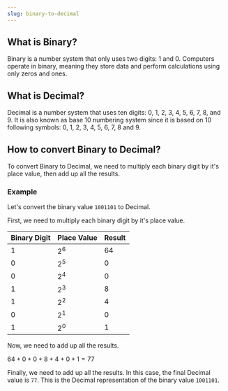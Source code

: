 ```yaml
---
slug: binary-to-decimal
---
```


## What is Binary?

Binary is a number system that only uses two digits: 1 and 0. Computers operate in binary, meaning they store data and perform calculations using only zeros and ones.

## What is Decimal?

Decimal is a number system that uses ten digits: 0, 1, 2, 3, 4, 5, 6, 7, 8, and 9. It is also known as base 10 numbering system since it is based on 10 following symbols: 0, 1, 2, 3, 4, 5, 6, 7, 8 and 9.

## How to convert Binary to Decimal?

To convert Binary to Decimal, we need to multiply each binary digit by it's place value, then add up all the results.

### Example

Let's convert the binary value `1001101` to Decimal.

First, we need to multiply each binary digit by it's place value.

| Binary Digit | Place Value | Result |
| ------------ | ----------- | ------ |
| 1            | $2^6$       | 64     |
| 0            | $2^5$       | 0      |
| 0            | $2^4$       | 0      |
| 1            | $2^3$       | 8      |
| 1            | $2^2$       | 4      |
| 0            | $2^1$       | 0      |
| 1            | $2^0$       | 1      |

Now, we need to add up all the results.

$64 + 0 + 0 + 8 + 4 + 0 + 1 = 77$

Finally, we need to add up all the results. In this case, the final Decimal value is `77`. This is the Decimal representation of the binary value `1001101`.

